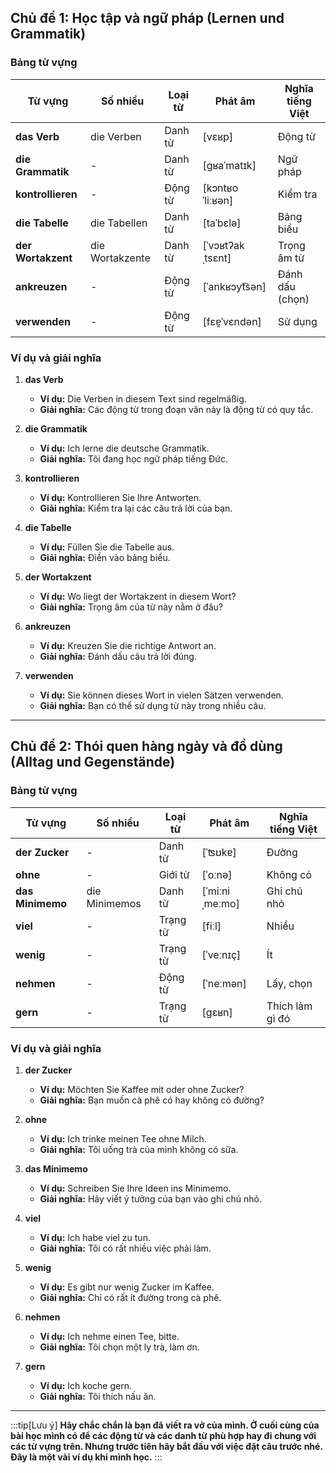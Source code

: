 ## **Chủ đề 1: Học tập và ngữ pháp (Lernen und Grammatik)**

### **Bảng từ vựng**

| **Từ vựng**    | **Số nhiều**    | **Loại từ** | **Phát âm**      | **Nghĩa tiếng Việt** |
| -------------- | --------------- | ----------- | ---------------- | -------------------- |
| **das Verb**       | die Verben      | Danh từ     | [vɛʁp]           | Động từ              |
| **die Grammatik**  | -               | Danh từ     | [ɡʁaˈmatɪk]      | Ngữ pháp             |
| **kontrollieren**  | -               | Động từ     | [kɔntʁoˈliːʁən]  | Kiểm tra             |
| **die Tabelle**    | die Tabellen    | Danh từ     | [taˈbɛlə]        | Bảng biểu            |
| **der Wortakzent** | die Wortakzente | Danh từ     | [ˈvɔʁtʔakˌtsɛnt] | Trọng âm từ          |
| **ankreuzen**      | -               | Động từ     | [ˈankʁɔyt͡sən]   | Đánh dấu (chọn)      |
| **verwenden**      | -               | Động từ     | [fɛɐ̯ˈvɛndən]    | Sử dụng              |

### **Ví dụ và giải nghĩa**

1. **das Verb**
    
    - **Ví dụ:** Die Verben in diesem Text sind regelmäßig.
    - **Giải nghĩa:** Các động từ trong đoạn văn này là động từ có quy tắc.
2. **die Grammatik**
    
    - **Ví dụ:** Ich lerne die deutsche Grammatik.
    - **Giải nghĩa:** Tôi đang học ngữ pháp tiếng Đức.
3. **kontrollieren**
    
    - **Ví dụ:** Kontrollieren Sie Ihre Antworten.
    - **Giải nghĩa:** Kiểm tra lại các câu trả lời của bạn.
4. **die Tabelle**
    
    - **Ví dụ:** Füllen Sie die Tabelle aus.
    - **Giải nghĩa:** Điền vào bảng biểu.
5. **der Wortakzent**
    
    - **Ví dụ:** Wo liegt der Wortakzent in diesem Wort?
    - **Giải nghĩa:** Trọng âm của từ này nằm ở đâu?
6. **ankreuzen**
    
    - **Ví dụ:** Kreuzen Sie die richtige Antwort an.
    - **Giải nghĩa:** Đánh dấu câu trả lời đúng.
7. **verwenden**
    
    - **Ví dụ:** Sie können dieses Wort in vielen Sätzen verwenden.
    - **Giải nghĩa:** Bạn có thể sử dụng từ này trong nhiều câu.

---

## **Chủ đề 2: Thói quen hàng ngày và đồ dùng (Alltag und Gegenstände)**

### **Bảng từ vựng**

| **Từ vựng**      | **Số nhiều**  | **Loại từ** | **Phát âm**    | **Nghĩa tiếng Việt** |
| ---------------- | ------------- | ----------- | -------------- | -------------------- |
| **der Zucker**   | -             | Danh từ     | [ˈʦʊkɐ]        | Đường                |
| **ohne**         | -             | Giới từ     | [ˈoːnə]        | Không có             |
| **das Minimemo** | die Minimemos | Danh từ     | [ˈmiːniˌmeːmo] | Ghi chú nhỏ          |
| **viel**         | -             | Trạng từ    | [fiːl]         | Nhiều                |
| **wenig**        | -             | Trạng từ    | [ˈveːnɪç]      | Ít                   |
| **nehmen**       | -             | Động từ     | [ˈneːmən]      | Lấy, chọn            |
| **gern**         | -             | Trạng từ    | [ɡɛʁn]         | Thích làm gì đó      |

### **Ví dụ và giải nghĩa**

1. **der Zucker**
    
    - **Ví dụ:** Möchten Sie Kaffee mit oder ohne Zucker?
    - **Giải nghĩa:** Bạn muốn cà phê có hay không có đường?
2. **ohne**
    
    - **Ví dụ:** Ich trinke meinen Tee ohne Milch.
    - **Giải nghĩa:** Tôi uống trà của mình không có sữa.
3. **das Minimemo**
    
    - **Ví dụ:** Schreiben Sie Ihre Ideen ins Minimemo.
    - **Giải nghĩa:** Hãy viết ý tưởng của bạn vào ghi chú nhỏ.
4. **viel**
    
    - **Ví dụ:** Ich habe viel zu tun.
    - **Giải nghĩa:** Tôi có rất nhiều việc phải làm.
5. **wenig**
    
    - **Ví dụ:** Es gibt nur wenig Zucker im Kaffee.
    - **Giải nghĩa:** Chỉ có rất ít đường trong cà phê.
6. **nehmen**
    
    - **Ví dụ:** Ich nehme einen Tee, bitte.
    - **Giải nghĩa:** Tôi chọn một ly trà, làm ơn.
7. **gern**
    
    - **Ví dụ:** Ich koche gern.
    - **Giải nghĩa:** Tôi thích nấu ăn.

---
:::tip[Lưu ý]
**Hãy chắc chắn là bạn đã viết ra vở của mình. Ở cuối cùng của bài học mình có để các động từ và các danh từ phù hợp hay đi chung với các từ vựng trên. Nhưng trước tiên hãy bắt đầu với việc đặt câu trước nhé. Đây là một vài ví dụ khi mình học.**
:::